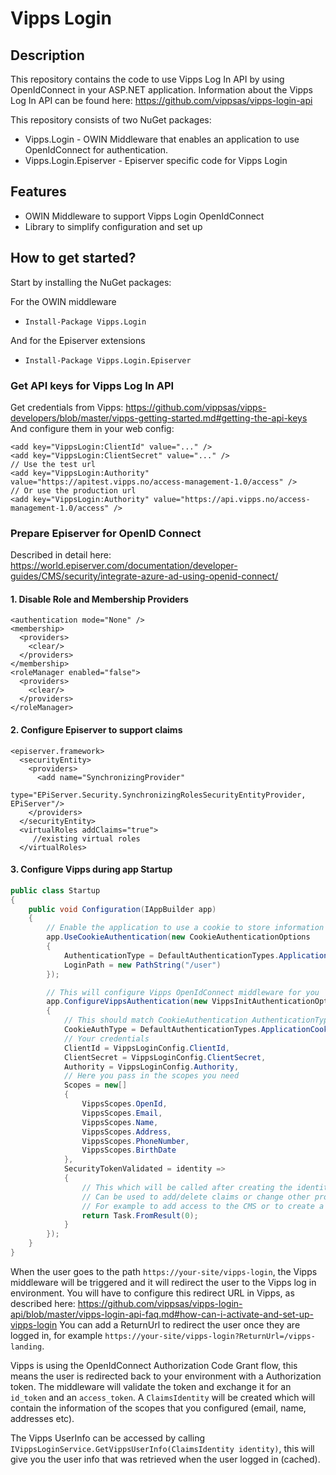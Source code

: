 # Vipps Login

## Description

This repository contains the code to use Vipps Log In API by using OpenIdConnect in your ASP.NET application. Information about the Vipps Log In API can be found here: https://github.com/vippsas/vipps-login-api

This repository consists of two NuGet packages:

- Vipps.Login - OWIN Middleware that enables an application to use OpenIdConnect for authentication.
- Vipps.Login.Episerver - Episerver specific code for Vipps Login

## Features

- OWIN Middleware to support Vipps Login OpenIdConnect
- Library to simplify configuration and set up

## How to get started?

Start by installing the NuGet packages:

For the OWIN middleware

- `Install-Package Vipps.Login`

And for the Episerver extensions

- `Install-Package Vipps.Login.Episerver`

### Get API keys for Vipps Log In API

Get credentials from Vipps:
https://github.com/vippsas/vipps-developers/blob/master/vipps-getting-started.md#getting-the-api-keys
And configure them in your web config:
```
<add key="VippsLogin:ClientId" value="..." />
<add key="VippsLogin:ClientSecret" value="..." />
// Use the test url
<add key="VippsLogin:Authority" value="https://apitest.vipps.no/access-management-1.0/access" />
// Or use the production url
<add key="VippsLogin:Authority" value="https://api.vipps.no/access-management-1.0/access" />
```

### Prepare Episerver for OpenID Connect

Described in detail here: https://world.episerver.com/documentation/developer-guides/CMS/security/integrate-azure-ad-using-openid-connect/

#### 1. Disable Role and Membership Providers

```
<authentication mode="None" />
<membership>
  <providers>
    <clear/>
  </providers>
</membership>
<roleManager enabled="false">
  <providers>
    <clear/>
  </providers>
</roleManager>
```

#### 2. Configure Episerver to support claims

```
<episerver.framework>
  <securityEntity>
    <providers>
      <add name="SynchronizingProvider"
           type="EPiServer.Security.SynchronizingRolesSecurityEntityProvider, EPiServer"/>
    </providers>
  </securityEntity>
  <virtualRoles addClaims="true">
     //existing virtual roles
  </virtualRoles>
```

#### 3. Configure Vipps during app Startup

```csharp
public class Startup
{
    public void Configuration(IAppBuilder app)
    {
        // Enable the application to use a cookie to store information for the signed in user
        app.UseCookieAuthentication(new CookieAuthenticationOptions
        {
            AuthenticationType = DefaultAuthenticationTypes.ApplicationCookie,
            LoginPath = new PathString("/user")
        });

        // This will configure Vipps OpenIdConnect middleware for you
        app.ConfigureVippsAuthentication(new VippsInitAuthenticationOptions
        {
            // This should match CookieAuthentication AuthenticationType
            CookieAuthType = DefaultAuthenticationTypes.ApplicationCookie,
            // Your credentials
            ClientId = VippsLoginConfig.ClientId,
            ClientSecret = VippsLoginConfig.ClientSecret,
            Authority = VippsLoginConfig.Authority,
            // Here you pass in the scopes you need
            Scopes = new[]
            {
                VippsScopes.OpenId,
                VippsScopes.Email,
                VippsScopes.Name,
                VippsScopes.Address,
                VippsScopes.PhoneNumber,
                VippsScopes.BirthDate
            },
            SecurityTokenValidated = identity =>
            {
                // This which will be called after creating the identity and its roles but before syncing to the db.
                // Can be used to add/delete claims or change other properties
                // For example to add access to the CMS or to create a user account automatically
                return Task.FromResult(0);
            }
        });
    }
}
```

When the user goes to the path `https://your-site/vipps-login`, the Vipps middleware will be triggered and it will redirect the user to the Vipps log in environment. You will have to configure this redirect URL in Vipps, as described here: https://github.com/vippsas/vipps-login-api/blob/master/vipps-login-api-faq.md#how-can-i-activate-and-set-up-vipps-login
You can add a ReturnUrl to redirect the user once they are logged in, for example `https://your-site/vipps-login?ReturnUrl=/vipps-landing`.

Vipps is using the OpenIdConnect Authorization Code Grant flow, this means the user is redirected back to your environment with a Authorization token. The middleware will validate the token and exchange it for an `id_token` and an `access_token`. A `ClaimsIdentity` will be created which will contain the information of the scopes that you configured (email, name, addresses etc).

The Vipps UserInfo can be accessed by calling `IVippsLoginService.GetVippsUserInfo(ClaimsIdentity identity)`, this will give you the user info that was retrieved when the user logged in (cached).
